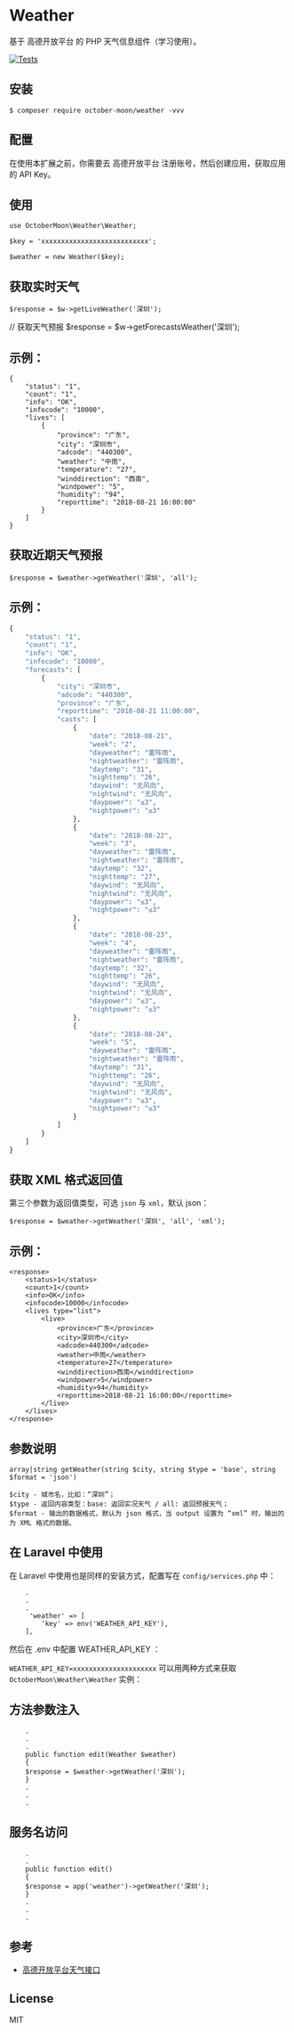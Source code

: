 # Weather  

基于 高德开放平台 的 PHP 天气信息组件（学习使用）。

[![Tests](https://github.com/october-moon/weather/actions/workflows/tests.yml/badge.svg?branch=master)](https://github.com/october-moon/weather/actions/workflows/tests.yml)
## 安装

```$ composer require october-moon/weather -vvv```

## 配置

在使用本扩展之前，你需要去 高德开放平台 注册账号，然后创建应用，获取应用的 API Key。

## 使用
```
use OctoberMoon\Weather\Weather;

$key = 'xxxxxxxxxxxxxxxxxxxxxxxxxxx';

$weather = new Weather($key);
```

## 获取实时天气
`$response = $w->getLiveWeather('深圳');`

// 获取天气预报
$response = $w->getForecastsWeather('深圳');
## 示例：
```
{
    "status": "1",
    "count": "1",
    "info": "OK",
    "infocode": "10000",
    "lives": [
        {
            "province": "广东",
            "city": "深圳市",
            "adcode": "440300",
            "weather": "中雨",
            "temperature": "27",
            "winddirection": "西南",
            "windpower": "5",
            "humidity": "94",
            "reporttime": "2018-08-21 16:00:00"
        }
    ]
}
```

## 获取近期天气预报

`$response = $weather->getWeather('深圳', 'all');`

## 示例：
```php
{
    "status": "1", 
    "count": "1", 
    "info": "OK", 
    "infocode": "10000", 
    "forecasts": [
        {
            "city": "深圳市", 
            "adcode": "440300", 
            "province": "广东", 
            "reporttime": "2018-08-21 11:00:00", 
            "casts": [
                {
                    "date": "2018-08-21", 
                    "week": "2", 
                    "dayweather": "雷阵雨", 
                    "nightweather": "雷阵雨", 
                    "daytemp": "31", 
                    "nighttemp": "26", 
                    "daywind": "无风向", 
                    "nightwind": "无风向", 
                    "daypower": "≤3", 
                    "nightpower": "≤3"
                }, 
                {
                    "date": "2018-08-22", 
                    "week": "3", 
                    "dayweather": "雷阵雨", 
                    "nightweather": "雷阵雨", 
                    "daytemp": "32", 
                    "nighttemp": "27", 
                    "daywind": "无风向", 
                    "nightwind": "无风向", 
                    "daypower": "≤3", 
                    "nightpower": "≤3"
                }, 
                {
                    "date": "2018-08-23", 
                    "week": "4", 
                    "dayweather": "雷阵雨", 
                    "nightweather": "雷阵雨", 
                    "daytemp": "32", 
                    "nighttemp": "26", 
                    "daywind": "无风向", 
                    "nightwind": "无风向", 
                    "daypower": "≤3", 
                    "nightpower": "≤3"
                }, 
                {
                    "date": "2018-08-24", 
                    "week": "5", 
                    "dayweather": "雷阵雨", 
                    "nightweather": "雷阵雨", 
                    "daytemp": "31", 
                    "nighttemp": "26", 
                    "daywind": "无风向", 
                    "nightwind": "无风向", 
                    "daypower": "≤3", 
                    "nightpower": "≤3"
                }
            ]
        }
    ]
}
```

## 获取 XML 格式返回值

第三个参数为返回值类型，可选 `json` 与 `xml`，默认 json：

`$response = $weather->getWeather('深圳', 'all', 'xml');`
## 示例：
```
<response>
    <status>1</status>
    <count>1</count>
    <info>OK</info>
    <infocode>10000</infocode>
    <lives type="list">
        <live>
            <province>广东</province>
            <city>深圳市</city>
            <adcode>440300</adcode>
            <weather>中雨</weather>
            <temperature>27</temperature>
            <winddirection>西南</winddirection>
            <windpower>5</windpower>
            <humidity>94</humidity>
            <reporttime>2018-08-21 16:00:00</reporttime>
        </live>
    </lives>
</response>
```
## 参数说明
`array|string getWeather(string $city, string $type = 'base', string $format = 'json')`
```
$city - 城市名，比如：“深圳”；
$type - 返回内容类型：base: 返回实况天气 / all: 返回预报天气；
$format - 输出的数据格式，默认为 json 格式，当 output 设置为 “xml” 时，输出的为 XML 格式的数据。
```
## 在 Laravel 中使用
在 Laravel 中使用也是同样的安装方式，配置写在 `config/services.php` 中：

        .
        .
        .
         'weather' => [
            'key' => env('WEATHER_API_KEY'),
        ],
然后在 .env 中配置 WEATHER_API_KEY ：

`WEATHER_API_KEY=xxxxxxxxxxxxxxxxxxxxx`
可以用两种方式来获取 `OctoberMoon\Weather\Weather` 实例：

## 方法参数注入
```
    .
    .
    .
    public function edit(Weather $weather)
    {
    $response = $weather->getWeather('深圳');
    }
    .
    .
    .
```
## 服务名访问
``` .
    .
    .
    public function edit()
    {
    $response = app('weather')->getWeather('深圳');
    }
    .
    .
    .
```

## 参考
* [高德开放平台天气接口](https://lbs.amap.com/api/webservice/guide/api/weatherinfo/)
## License
MIT